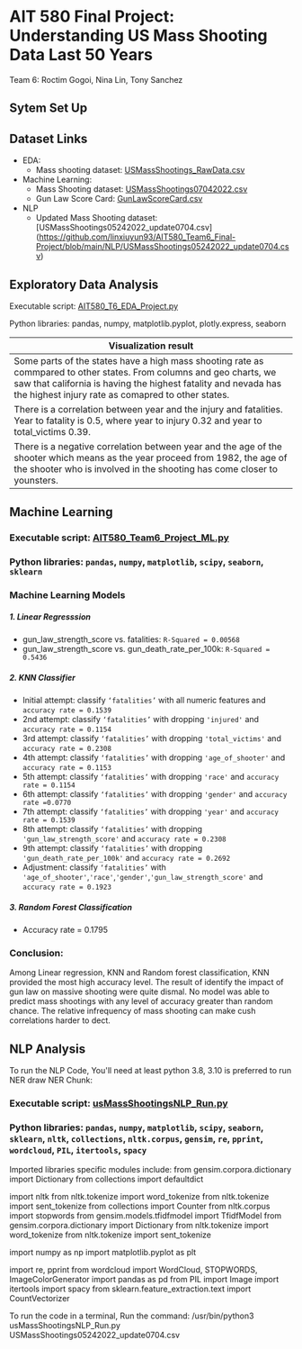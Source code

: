 # AIT 580 Final Project:<br/>Understanding US Mass Shooting Data Last 50 Years
  Team 6: Roctim Gogoi, Nina Lin, Tony Sanchez
## Sytem Set Up

## Dataset Links
* EDA:
   - Mass shooting dataset: [USMassShootings_RawData.csv](https://github.com/linxiuyun93/AIT580_Team6_Final-Project/blob/main/EDA/USMassShootings_RawData.csv) 
* Machine Learning: 
   - Mass Shooting dataset: [USMassShootings07042022.csv](https://github.com/linxiuyun93/AIT580_Team6_Final-Project/blob/main/USMassShootings07042022.csv)
   - Gun Law Score Card: [GunLawScoreCard.csv](https://github.com/linxiuyun93/AIT580_Team6_Final-Project/blob/main/GunLawScoreCard.csv)
* NLP
   - Updated Mass Shooting dataset: [USMassShootings05242022_update0704.csv] (https://github.com/linxiuyun93/AIT580_Team6_Final-Project/blob/main/NLP/USMassShootings05242022_update0704.csv) 

## Exploratory Data Analysis
Executable script: [AIT580_T6_EDA_Project.py](https://github.com/linxiuyun93/AIT580_Team6_Final-Project/blob/main/NLP/USMassShootings_RawData.csv)  

Python libraries: pandas, numpy, matplotlib.pyplot, plotly.express, seaborn

|Visualization result|
|---------------------|
|Some parts of the states have a high mass shooting rate as commpared to other states. From columns and geo charts, we saw that california is having the highest fatality and nevada has the highest injury rate as comapred to other states.|
|There is a correlation between year and the injury and fatalities. Year to fatality is 0.5, where year to injury 0.32 and year to total_victims 0.39.|
|There is a negative correlation between year and the age of the shooter which means as the year proceed from 1982, the age of the shooter who is involved in the shooting has come closer to younsters.|


## Machine Learning
### Executable script: [AIT580_Team6_Project_ML.py](https://github.com/linxiuyun93/AIT580_Team6_Final-Project/blob/main/ML/AIT580_Team6_Project_ML.py) 

### Python libraries: `pandas`, `numpy`, `matplotlib`, `scipy`, `seaborn`, `sklearn`

### Machine Learning Models
##### 1.  Linear Regresssion
  - gun_law_strength_score vs. fatalities: `R-Squared = 0.00568`
  - gun_law_strength_score vs. gun_death_rate_per_100k: `R-Squared = 0.5436`
##### 2.  KNN Classifier
  - Initial attempt: classify `‘fatalities’` with all numeric features and `accuracy rate = 0.1539`
  - 2nd attempt: classify `‘fatalities’` with dropping `'injured'` and `accuracy rate = 0.1154`
  - 3rd attempt: classify `‘fatalities’` with dropping `'total_victims'` and `accuracy rate = 0.2308`
  - 4th attempt: classify `‘fatalities’` with dropping `'age_of_shooter'` and `accuracy rate = 0.1153`
  - 5th attempt: classify `‘fatalities’` with dropping `'race'` and `accuracy rate = 0.1154`
  - 6th attempt: classify `‘fatalities’` with dropping `'gender'` and `accuracy rate =0.0770 `
  - 7th attempt: classify `‘fatalities’` with dropping `'year'` and `accuracy rate = 0.1539`
  - 8th attempt: classify `‘fatalities’` with dropping `'gun_law_strength_score'` and `accuracy rate = 0.2308`
  - 9th attempt: classify `‘fatalities’` with dropping `'gun_death_rate_per_100k'` and `accuracy rate = 0.2692`
  - Adjustment: classify `‘fatalities’` with `'age_of_shooter'`,`'race'`,`'gender'`,`'gun_law_strength_score'` and `accuracy rate = 0.1923`

##### 3. Random Forest Classification
  - Accuracy rate = 0.1795

### Conclusion: 
Among Linear regression, KNN and Random forest classification, KNN provided the most high accuracy level. The result of identify the impact of gun law on massive shooting were quite dismal. No model was able to predict mass shootings with any level of accuracy greater than random chance. The relative infrequency of mass shooting can make cush correlations harder to dect. 



## NLP Analysis

To run the NLP Code, You'll need at least python 3.8, 3.10 is preferred to run NER draw NER Chunk:

### Executable script: [usMassShootingsNLP_Run.py](https://github.com/linxiuyun93/AIT580_Team6_Final-Project/blob/main/NLP/usMassShootingsNLP_Run.py) 

### Python libraries: `pandas`, `numpy`, `matplotlib`, `scipy`, `seaborn`, `sklearn`, `nltk`, `collections`, `nltk.corpus`, `gensim`, `re`, `pprint`, `wordcloud`, `PIL`, `itertools`, `spacy` 


Imported libraries specific modules include:
from gensim.corpora.dictionary import Dictionary
from collections import defaultdict

import nltk
from nltk.tokenize import word_tokenize
from nltk.tokenize import sent_tokenize
from collections import Counter
from nltk.corpus import stopwords
from gensim.models.tfidfmodel import TfidfModel
from gensim.corpora.dictionary import Dictionary
from nltk.tokenize import word_tokenize
from nltk.tokenize import sent_tokenize

import numpy as np
import matplotlib.pyplot as plt

import re, pprint
from wordcloud import WordCloud, STOPWORDS, ImageColorGenerator
import pandas as pd
from PIL import Image
import itertools
import spacy
from sklearn.feature_extraction.text import CountVectorizer


To run the code in a terminal, Run the command:
/usr/bin/python3 usMassShootingsNLP_Run.py USMassShootings05242022_update0704.csv

